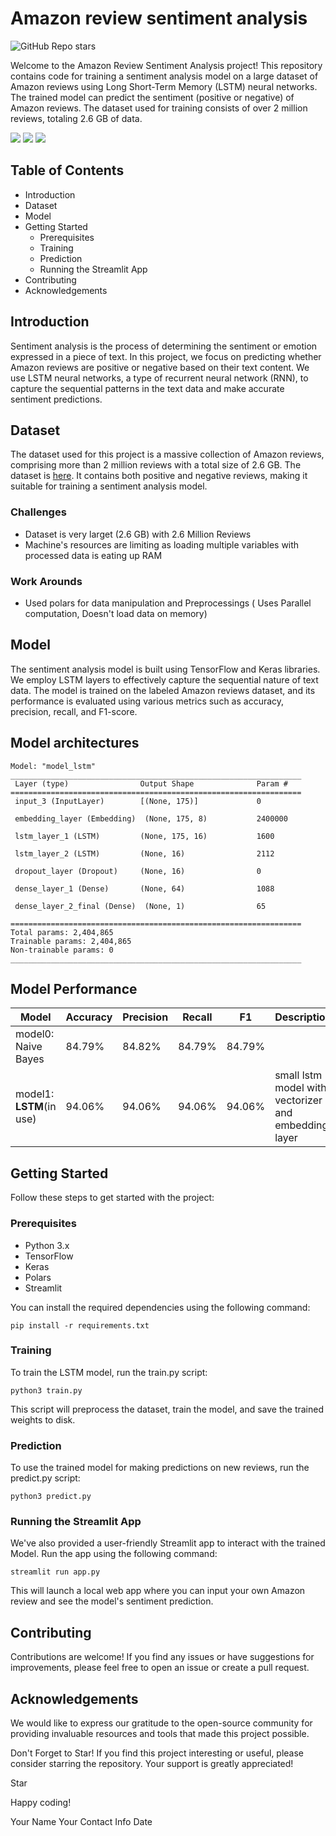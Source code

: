 # Amazon review sentiment analysis
![GitHub Repo stars](https://img.shields.io/github/stars/tikendraw/Amazon-review-sentiment-analysis?style=flat&logo=github&logoColor=white&label=Github%20Stars)

Welcome to the Amazon Review Sentiment Analysis project! This repository contains code for training a sentiment analysis model on a large dataset of Amazon reviews using Long Short-Term Memory (LSTM) neural networks. The trained model can predict the sentiment (positive or negative) of Amazon reviews. The dataset used for training consists of over 2 million reviews, totaling 2.6 GB of data.

<img src='https://img.shields.io/badge/TensorFlow-FF6F00?style=for-the-badge&logo=tensorflow&logoColor=white'>

<img src='https://img.shields.io/badge/scikit--learn-%23F7931E.svg?style=for-the-badge&logo=scikit-learn&logoColor=white'>

<img src='https://img.shields.io/badge/Polars-CD792C.svg?style=for-the-badge&logo=Polars&logoColor=white'>


## Table of Contents
* Introduction
* Dataset
* Model
* Getting Started
    * Prerequisites
    * Training
    * Prediction
    * Running the Streamlit App
* Contributing
* Acknowledgements

## Introduction
Sentiment analysis is the process of determining the sentiment or emotion expressed in a piece of text. In this project, we focus on predicting whether Amazon reviews are positive or negative based on their text content. We use LSTM neural networks, a type of recurrent neural network (RNN), to capture the sequential patterns in the text data and make accurate sentiment predictions.

## Dataset
The dataset used for this project is a massive collection of Amazon reviews, comprising more than 2 million reviews with a total size of 2.6 GB. The dataset is [ here](https://www.kaggle.com/datasets/kritanjalijain/amazon-reviews). It contains both positive and negative reviews, making it suitable for training a sentiment analysis model.

### Challenges 
* Dataset is very larget (2.6 GB) with 2.6 Million Reviews
* Machine's resources are limiting as loading multiple variables with processed data is eating up RAM

### Work Arounds
* Used polars for data manipulation and Preprocessings ( Uses Parallel computation, Doesn't load data on memory)

## Model
The sentiment analysis model is built using TensorFlow and Keras libraries. We employ LSTM layers to effectively capture the sequential nature of text data. The model is trained on the labeled Amazon reviews dataset, and its performance is evaluated using various metrics such as accuracy, precision, recall, and F1-score.

## Model architectures
```
Model: "model_lstm"
_________________________________________________________________
 Layer (type)                Output Shape              Param #   
=================================================================
 input_3 (InputLayer)        [(None, 175)]             0         
                                                                 
 embedding_layer (Embedding)  (None, 175, 8)           2400000   
                                                                 
 lstm_layer_1 (LSTM)         (None, 175, 16)           1600      
                                                                 
 lstm_layer_2 (LSTM)         (None, 16)                2112      
                                                                 
 dropout_layer (Dropout)     (None, 16)                0         
                                                                 
 dense_layer_1 (Dense)       (None, 64)                1088      
                                                                 
 dense_layer_2_final (Dense)  (None, 1)                65        
                                                                 
=================================================================
Total params: 2,404,865
Trainable params: 2,404,865
Non-trainable params: 0
_________________________________________________________________
```
## Model Performance

| Model             | Accuracy           | Precision          | Recall             | F1                 | Description                                      |
|-------------------|--------------------|--------------------|--------------------|--------------------|--------------------------------------------------|
| model0: Naive Bayes | 84.79% | 84.82% | 84.79% | 84.79% |  |
| model1: **LSTM**(in use)      | 94.06%   | 94.06% | 94.06% | 94.06% | small lstm model with vectorizer and embedding layer |

## Getting Started
Follow these steps to get started with the project:

### Prerequisites
* Python 3.x
* TensorFlow
* Keras
* Polars
* Streamlit

You can install the required dependencies using the following command:

```
pip install -r requirements.txt
```

### Training
To train the LSTM model, run the train.py script:

```
python3 train.py
```
This script will preprocess the dataset, train the model, and save the trained weights to disk.

### Prediction

To use the trained model for making predictions on new reviews, run the predict.py script:

```
python3 predict.py
```
### Running the Streamlit App
We've also provided a user-friendly Streamlit app to interact with the trained
Model. Run the app using the following command:
```
streamlit run app.py
```
This will launch a local web app where you can input your own Amazon review and see the model's sentiment prediction.

## Contributing
Contributions are welcome! If you find any issues or have suggestions for improvements, please feel free to open an issue or create a pull request.


## Acknowledgements
We would like to express our gratitude to the open-source community for providing invaluable resources and tools that made this project possible.

Don't Forget to Star!
If you find this project interesting or useful, please consider starring the repository. Your support is greatly appreciated!

Star

Happy coding!

Your Name
Your Contact Info
Date